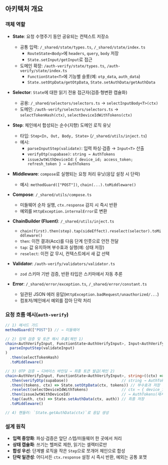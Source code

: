 ## 아키텍처 개요

### 객체 역할

- **State**: 요청 수명주기 동안 공유되는 컨텍스트 저장소
  - 공통 입력: `/_shared/state/types.ts`, `/_shared/state/index.ts`
    - `RouteState<Body>`에 `headers`, `query`, `body` 저장
    - `State.setInput/getInput`로 접근
  - 도메인 확장: `/auth-verify/state/types.ts`, `/auth-verify/state/index.ts`
    - `FunctionState<T>`에 기능별 슬롯(예: `otp_data`, `auth_data`)
    - `State.setOtpData/getOtpData`, `State.setAuthData/getAuthData`

- **Selector**: `State`에 대한 읽기 전용 접근자(검증·형변환 캡슐화)
  - 공용: `/_shared/selectors/selectors.ts` → `selectInputBody<T>(ctx)`
  - 도메인: `/auth-verify/selectors/selectors.ts` → `selectTokenHash(ctx)`, `selectDeviceIdWithTokens(ctx)`

- **Step**: 체인에서 합성되는 순수(지향) 도메인 로직 유닛
  - 타입: `Step<In, Out, Body, State>` (`/_shared/utils/inject.ts`)
  - 예시:
    - `parseInputStep(validate)`: 입력 파싱·검증 → `Input<T>` 산출
    - `verifyOtp(supabase)`: `string → AuthTokens`
    - `issueJwtWithDeviceId`: `{ device_id; access_token; refresh_token } → AuthTokens`

- **Middleware**: `compose`로 실행되는 요청 처리 유닛(응답 설정 시 단락)
  - 예시: `methodGuard(["POST"])`, `chain(...).toMiddleware()`

- **Compose**: `/_shared/utils/compose.ts`
  - 미들웨어 순차 실행, `ctx.response` 감지 시 즉시 반환
  - 예외를 `HttpException.internalError`로 변환

- **ChainBuilder (Fluent)**: `/_shared/utils/inject.ts`
  - `chain(first).then(step).tap(sideEffect).reselect(selector).toMiddleware()`
  - `then`: 이전 결과(Acc)를 다음 단계 인풋으로 안전 전달
  - `tap`: 값 유지하며 부수효과 실행(예: 상태 저장)
  - `reselect`: 이전 값 무시, 컨텍스트에서 새 값 선택

- **Validator**: `/auth-verify/validators/validator.ts`
  - `zod` 스키마 기반 검증, 반환 타입은 스키마에서 자동 추론

- **Error**: `/_shared/error/exception.ts`, `/_shared/error/constant.ts`
  - 일관된 JSON 에러 응답(`HttpException.badRequest/unauthorized/...`)
  - 컴포저/체인에서 예외를 잡아 단락 처리

### 요청 흐름 예시(`auth-verify`)

```ts
// 1) 메서드 가드
methodGuard(["POST"]) // → 미들웨어

// 2) 입력 검증 및 토큰 해시 추출(체인 1)
chain<AuthVerifyInput, FunctionState<AuthVerifyInput>, Input<AuthVerifyInput>>(
  parseInputStep(validateInput)
)
  .then(selectTokenHash)
  .toMiddleware()

// 3) OTP 검증 → 디바이스 바인딩 → 최종 토큰 발급(체인 2)
chain<AuthVerifyInput, FunctionState<AuthVerifyInput>, string>((ctx) => selectTokenHash(ctx))
  .then(verifyOtp(supabase))                        // string → AuthTokens
  .then((tokens, ctx) => State.setOtpData(ctx, tokens)) // 부수효과 저장
  .reselect(selectDeviceIdWithTokens)               // ctx → { device_id; access; refresh }
  .then(issueJwtWithDeviceId)                       // → AuthTokens(재서명)
  .tap((auth, ctx) => State.setAuthData(ctx, auth)) // 최종 저장
  .toMiddleware()

// 4) 핸들러: `State.getAuthData(ctx)`로 응답 생성
```

### 설계 원칙

- **입력 중앙화**: 파싱·검증은 앞단 스텝/미들웨어 한 곳에서 처리
- **상태 캡슐화**: 쓰기는 헬퍼로 제한, 읽기는 셀렉터로만
- **합성 우선**: 단계별 로직을 작은 `Step`으로 쪼개어 체인으로 합성
- **단락 일관성**: 어디서든 `ctx.response` 설정 시 즉시 반환, 예외는 공통 포맷
